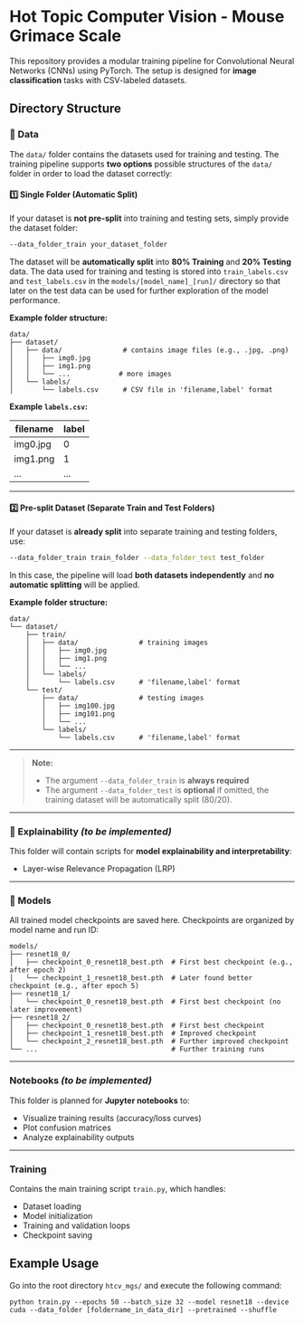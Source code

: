 # Hot Topic Computer Vision - Mouse Grimace Scale
This repository provides a modular training pipeline for Convolutional Neural Networks (CNNs) using PyTorch. The setup is designed for **image classification** tasks with CSV-labeled datasets.

## Directory Structure 

### 📂 Data
The `data/` folder contains the datasets used for training and testing. The training pipeline supports **two options** possible structures of the `data/` folder in order to load the dataset correctly:


#### 1️⃣ Single Folder (Automatic Split)

If your dataset is **not pre-split** into training and testing sets, simply provide the dataset folder:

```bash
--data_folder_train your_dataset_folder
```

The dataset will be **automatically split** into **80% Training** and **20% Testing** data. The data used for training and testing is stored into `train_labels.csv` and `test_labels.csv` in the `models/[model_name]_[run]/` directory so that later on the test data can be used for further exploration of the model performance.

**Example folder structure:**
```
data/
├── dataset/
│   ├── data/               # contains image files (e.g., .jpg, .png)
│   │   ├── img0.jpg
│   │   ├── img1.png
│   │   └── ...            # more images
│   └── labels/
│       └── labels.csv      # CSV file in 'filename,label' format
```

**Example `labels.csv`:**

| filename   | label |
|------------|-------|
| img0.jpg   | 0     |
| img1.png   | 1     |
| ...        | ...   |

---

#### 2️⃣ Pre-split Dataset (Separate Train and Test Folders)

If your dataset is **already split** into separate training and testing folders, use:

```bash
--data_folder_train train_folder --data_folder_test test_folder
```

In this case, the pipeline will load **both datasets independently** and **no automatic splitting** will be applied.

**Example folder structure:**
```
data/
└── dataset/
    ├── train/
    │   ├── data/               # training images
    │   │   ├── img0.jpg
    │   │   ├── img1.png
    │   │   └── ...
    │   └── labels/
    │       └── labels.csv      # 'filename,label' format
    └── test/
        ├── data/               # testing images
        │   ├── img100.jpg
        │   ├── img101.png
        │   └── ...
        └── labels/
            └── labels.csv      # 'filename,label' format
```

---

> **Note:**  
> - The argument `--data_folder_train` is **always required**  
> - The argument `--data_folder_test` is **optional** if omitted, the training dataset will be automatically split (80/20).

---

### 📂 Explainability *(to be implemented)*
This folder will contain scripts for **model explainability and interpretability**:
- Layer-wise Relevance Propagation (LRP)

---
### 📂 Models
All trained model checkpoints are saved here. Checkpoints are organized by model name and run ID:

```
models/
├── resnet18_0/                         
│   ├── checkpoint_0_resnet18_best.pth  # First best checkpoint (e.g., after epoch 2)
│   └── checkpoint_1_resnet18_best.pth  # Later found better checkpoint (e.g., after epoch 5)
├── resnet18_1/                         
│   └── checkpoint_0_resnet18_best.pth  # First best checkpoint (no later improvement)
├── resnet18_2/
│   ├── checkpoint_0_resnet18_best.pth  # First best checkpoint
│   ├── checkpoint_1_resnet18_best.pth  # Improved checkpoint
│   └── checkpoint_2_resnet18_best.pth  # Further improved checkpoint
└── ...                                 # Further training runs
```

---

### Notebooks *(to be implemented)*
This folder is planned for **Jupyter notebooks** to:
- Visualize training results (accuracy/loss curves)
- Plot confusion matrices
- Analyze explainability outputs

---

### Training
Contains the main training script `train.py`, which handles:
- Dataset loading
- Model initialization
- Training and validation loops
- Checkpoint saving


## Example Usage
Go into the root directory `htcv_mgs/` and execute the following command:

```
python train.py --epochs 50 --batch_size 32 --model resnet18 --device cuda --data_folder [foldername_in_data_dir] --pretrained --shuffle
```

